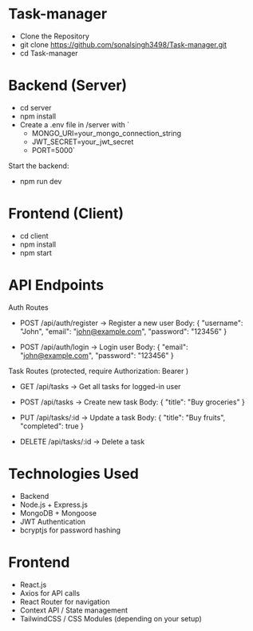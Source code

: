 # Task-manager
- Clone the Repository
- git clone https://github.com/sonalsingh3498/Task-manager.git
- cd Task-manager

# Backend (Server)
- cd server
- npm install
- Create a .env file in /server with
` 
  - MONGO_URI=your_mongo_connection_string
  - JWT_SECRET=your_jwt_secret
  - PORT=5000`

 Start the backend:
- npm run dev

# Frontend (Client)

- cd client
- npm install
- npm start

# API Endpoints
Auth Routes

- POST /api/auth/register → Register a new user
Body: { "username": "John", "email": "john@example.com", "password": "123456" }

- POST /api/auth/login → Login user
Body: { "email": "john@example.com", "password": "123456" }

Task Routes (protected, require Authorization: Bearer <token>)

- GET /api/tasks → Get all tasks for logged-in user

- POST /api/tasks → Create new task
Body: { "title": "Buy groceries" }

- PUT /api/tasks/:id → Update a task
Body: { "title": "Buy fruits", "completed": true }

- DELETE /api/tasks/:id → Delete a task

# Technologies Used
- Backend
- Node.js + Express.js
- MongoDB + Mongoose
- JWT Authentication
- bcryptjs for password hashing

# Frontend
- React.js
- Axios for API calls
- React Router for navigation
- Context API / State management
- TailwindCSS / CSS Modules (depending on your setup)